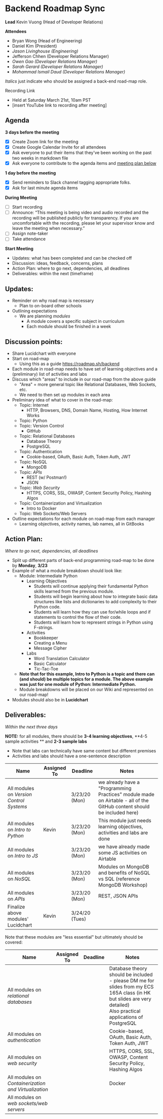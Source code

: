 # Backend Roadmap Sync

**Lead**
Kevin Vuong (Head of Developer Relations) 

**Attendees**

* Bryan Wong (Head of Engineering) 
* Daniel Kim (President) 
* *Jason Livinghouse (Engineering)* 
* Jefferson Chhen (Developer Relations Manager) 
* *Owen Gao (Developer Relations Manager)* 
* *Sarah Gerard (Developer Relations Manager)* 
* *Mohammad Ismail Daud (Developer Relations Manager)*

*Italics* just indicate who should be assigned a back-end road-map role. 

Recording Link

* Held at Saturday March 21st, 10am PST
* [insert YouTube link to recording after meeting]

## Agenda

**3 days before the meeting**

- [x] Create Zoom link for the meeting
- [x] Create Google Calendar Invite for all attendees
- [x] Ask everyone to put their items that they've been working on the past two weeks in markdown file
- [x] Ask everyone to contribute to the agenda items and [meeting plan below](https://github.com/shreyagupta98/people/blob/master/meeting_template.md#updates)

**1 day before the meeting**

- [x] Send reminders to Slack channel tagging appropriate folks. 
- [x] Ask for last minute agenda items

**During Meeting**

- [ ] Start recording
- [ ] Announce:
  “This meeting is being video and audio recorded and the recording will be published publicly for transparency. If you are uncomfortable with the recording, please let your supervisor know and leave the meeting when necessary.”
- [ ] Assign note-taker
- [ ] Take attendance

**Start Meeting**

* Updates: what has been completed and can be checked off
* Discussion: ideas, feedback, concerns, plans
* Action Plan: where to go next, dependencies, all deadlines
* Deliverables: within the next (timeframe)

## Updates:

* Reminder on why road map is necessary
  * Plan to on-board other schools
* Outlining expectations
  * We are planning *modules* 
    * A module covers a specific subject in curriculum
    * Each module should be finished in a week

## Discussion points:

* Share Lucidchart with everyone
* Start on road-map
  * Using this as a guide https://roadmap.sh/backend
* Each module in road-map needs to have set of learning objectives and a (preliminary) list of activities and labs
* Discuss which "areas" to include in our road-map from the above guide
  * "Area" = more general topic like Relational Databases, Web Sockets, etc.
  * We need to then set up modules in each area
* Preliminary idea of what to cover in the road-map: 
  * Topic: Internet
    * HTTP, Browsers, DNS, Domain Name, Hosting, How Internet Works
  * Topic: Python
  * Topic: Version Control
    * GitHub
  * Topic: Relational Databases
    * Database Theory
    * PostgreSQL
  * Topic: Authentication
    * Cookie-based, OAuth, Basic Auth, Token Auth, JWT  
  * Topic: NoSQL
    * MongoDB
  * Topic: *APIs*
    * REST (w/ Postman!)
    * JSON
  * Topic: *Web Security*
    * HTTPS, CORS, SSL, OWASP, Content Security Policy, Hashing Algos
  * Topic: Containerization and Virtualization
    * Intro to Docker
  * Topic: Web Sockets/Web Servers
* Outline expectations for each module on road-map from each manager
  * Learning objectives, activity names, lab names, all in GitBooks

## Action Plan:

*Where to go next, dependencies, all deadlines*

* Split up different parts of back-end programming road-map to be done by **Monday**, **3/23**
* Example of what a module breakdown should look like:
  * Module: Intermediate Python
    * Learning Objectives
      * Students will continue applying their fundamental Python skills learned from the previous module.
      * Students will begin learning about how to integrate basic data structures like lists and dictionaries to add complexity to their Python code.
      * Students will learn how they can use for/while loops and if statements to control the flow of their code.
      * Students will learn how to represent strings in Python using F-strings.
    * Activities
      * Bookkeeper
      * Creating a Menu
      * Message Cipher
    * Labs
      * Word Translation Calculator
      * Basic Calculator
      * Tic-Tac-Toe
  * **Note that for this example, Intro to Python is a topic and there can (and should) be multiple topics for a module. The above example was just for one module of Python: Intermediate Python.**
  * Module breakdowns will be placed on our Wiki and represented on our road-map!
* Modules should also be in **Lucidchart**

## Deliverables:

*Within the next three days*

**NOTE:** for all modules, there should be **3-4 learning objectives**, **4-5 sample activities ** and **2-3 sample labs**

- Note that labs can technically have same content but different premises
- Activities and labs should have a one-sentence description

| Name                                     | Assigned To | Deadline       | Notes                                                        |
| ---------------------------------------- | ----------- | -------------- | ------------------------------------------------------------ |
| All modules on *Version Control Systems* |             | 3/23/20 (Mon)  | we already have a "Programming Practices" module made on Airtable - all of the GitHub content should be included here) |
| All modules on *Intro to Python*         | Kevin       | 3/23/20 (Mon)  | This module just needs learning objectives, activities and labs are done |
| All modules on *Intro to JS*             |             | 3/23/20 (Mon)  | we have already made some JS activities on Airtable          |
| All modules on *NoSQL*                   |             | 3/23/20 (Mon)  | Modules on MongoDB and benefits of NoSQL vs SQL (reference MongoDB Workshop) |
| All modules on *APIs*                    |             | 3/23/20 (Mon)  | REST, JSON APIs                                              |
| Finalize above modules' Lucidchart       | Kevin       | 3/24/20 (Tues) |                                                              |


Note that these modules are "less essential" but ultimately should be covered:

| Name                                                 | Assigned To | Deadline | Notes                                                        |
| ---------------------------------------------------- | ----------- | -------- | ------------------------------------------------------------ |
| All modules on *relational databases*                |             |          | Database theory should be included - please DM me for slides from my ECS 165A class (in HK but slides are very detailed)<br />Also practical applications of PostgreSQL |
| All modules on *authentication*                      |             |          | Cookie-based, OAuth, Basic Auth, Token Auth, JWT             |
| All modules on *web security*                        |             |          | HTTPS, CORS, SSL, OWASP, Content Security Policy, Hashing Algos |
| All modules on *Containerization and Virtualization* |             |          | Docker                                                       |
| All modules on *web sockets/web servers*             |             |          |                                                              |